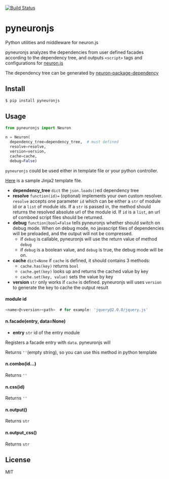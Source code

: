 [![Build Status](https://travis-ci.org/neuron-js/pyneuron.svg?branch=master)](https://travis-ci.org/neuron-js/pyneuron)

# pyneuronjs

Python utilities and middleware for neuron.js

pyneuronjs analyzes the dependencies from user defined facades according to the dependency tree, and outputs `<script>` tags and configurations for [neuron.js](https://github.com/kaelzhang/neuron)

The dependency tree can be generated by [neuron-package-dependency](https://github.com/neuron-js/neuron-package-dependency)

## Install

```sh
$ pip install pyneuronjs
```

## Usage

```py
from pyneuronjs import Neuron

n = Neuron(
  dependency_tree=dependency_tree,  # must defined
  resolve=resolve,
  version=version,
  cache=cache,
  debug=False)
```

`pyneuronjs` could be used either in template file or your python controller.

[Here](./sample/sample-jinja.html) is a sample Jinja2 template file.

- **dependency_tree** `dict` the `json.loads()`ed dependency tree
- **resolve** `function(id)=` (optional) implements your own custom resolver. `resolve` accepts one parameter `id` which can be either a `str` of module id or a `list` of module ids. If a `str` is passed in, the method should returns the resolved absolute url of the module id. If `id` is a `list`, an url of comboed script files should be returned.
- **debug** `function|bool=False` tells pyneuronjs whether should switch on debug mode. When on debug mode, no javascript files of dependencies will be preloaded, and the output will not be compressed.
  - if `debug` is callable, pyneuronjs will use the return value of method `debug`
  - if `debug` is a boolean value, and `debug` is true, the debug mode will be on.
- **cache** `dict=None` if `cache` is defined, it should contains 3 methods:
  - `cache.has(key)` returns `bool`
  - `cache.get(key)` looks up and returns the cached value by key
  - `cache.set(key, value)` sets the value by key
- **version** `str` only works if `cache` is defined. pyneuronjs will uses `version`
to generate the key to cache the output result

#### module id

```js
<name>@<version><path>  # for example: 'jquery@2.0.0/jquery.js'
```

#### n.facade(entry, data=None)

- **entry** `str` id of the entry module

Registers a facade entry with `data`. pyneuronjs will 

Returns `''`(empty string), so you can use this method in python template 

#### n.combo(id...)

Returns `''`

#### n.css(id)

Returns `''`

#### n.output()

Returns `str`

#### n.output_css()

Returns `str`

## License

MIT
